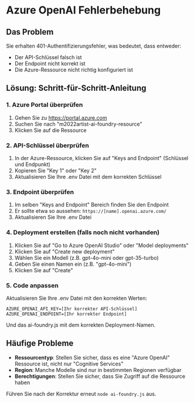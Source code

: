 # Azure OpenAI Fehlerbehebung

## Das Problem
Sie erhalten 401-Authentifizierungsfehler, was bedeutet, dass entweder:
- Der API-Schlüssel falsch ist
- Der Endpoint nicht korrekt ist
- Die Azure-Ressource nicht richtig konfiguriert ist

## Lösung: Schritt-für-Schritt-Anleitung

### 1. Azure Portal überprüfen
1. Gehen Sie zu https://portal.azure.com
2. Suchen Sie nach "m2022artist-ai-foundry-resource"
3. Klicken Sie auf die Ressource

### 2. API-Schlüssel überprüfen
1. In der Azure-Ressource, klicken Sie auf "Keys and Endpoint" (Schlüssel und Endpunkt)
2. Kopieren Sie "Key 1" oder "Key 2" 
3. Aktualisieren Sie Ihre .env Datei mit dem korrekten Schlüssel

### 3. Endpoint überprüfen
1. Im selben "Keys and Endpoint" Bereich finden Sie den Endpoint
2. Er sollte etwa so aussehen: `https://[name].openai.azure.com/`
3. Aktualisieren Sie Ihre .env Datei

### 4. Deployment erstellen (falls noch nicht vorhanden)
1. Klicken Sie auf "Go to Azure OpenAI Studio" oder "Model deployments"
2. Klicken Sie auf "Create new deployment"
3. Wählen Sie ein Modell (z.B. gpt-4o-mini oder gpt-35-turbo)
4. Geben Sie einen Namen ein (z.B. "gpt-4o-mini")
5. Klicken Sie auf "Create"

### 5. Code anpassen
Aktualisieren Sie Ihre .env Datei mit den korrekten Werten:

```
AZURE_OPENAI_API_KEY=[Ihr korrekter API-Schlüssel]
AZURE_OPENAI_ENDPOINT=[Ihr korrekter Endpoint]
```

Und das ai-foundry.js mit dem korrekten Deployment-Namen.

## Häufige Probleme
- **Ressourcentyp**: Stellen Sie sicher, dass es eine "Azure OpenAI" Ressource ist, nicht nur "Cognitive Services"
- **Region**: Manche Modelle sind nur in bestimmten Regionen verfügbar
- **Berechtigungen**: Stellen Sie sicher, dass Sie Zugriff auf die Ressource haben

Führen Sie nach der Korrektur erneut `node ai-foundry.js` aus.
